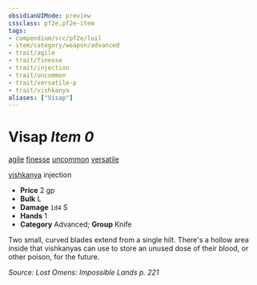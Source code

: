 ```yaml
---
obsidianUIMode: preview
cssclass: pf2e,pf2e-item
tags:
- compendium/src/pf2e/loil
- item/category/weapon/advanced
- trait/agile
- trait/finesse
- trait/injection
- trait/uncommon
- trait/versatile-p
- trait/vishkanya
aliases: ["Visap"]
---
```

# Visap *Item 0*  
[agile](rules/traits/agile.md "Agile Weapon Trait")  [finesse](rules/traits/finesse.md "Finesse Weapon Trait")  [uncommon](rules/traits/uncommon.md "Uncommon Rarity Trait")  [versatile <P>](rules/traits/versatile-p.md "Versatile Weapon Trait")  [vishkanya](rules/traits/vishkanya-loil.md "Vishkanya Ancestry & Heritage Trait")  injection  

- **Price** 2 gp
- **Bulk** L
- **Damage** `1d4` S
- **Hands** 1
- **Category** Advanced; **Group** Knife 

Two small, curved blades extend from a single hilt. There's a hollow area inside that vishkanyas can use to store an unused dose of their blood, or other poison, for the future.

*Source: Lost Omens: Impossible Lands p. 221*